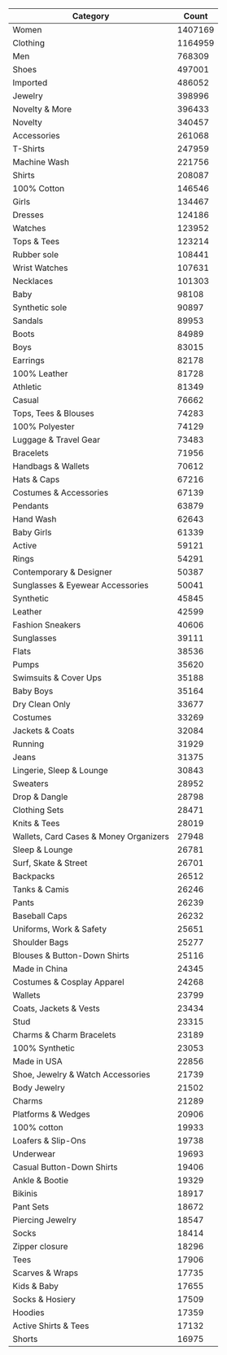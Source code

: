 | Category                               |  Count  |
|----------------------------------------|---------|
| Women                                  | 1407169 |
| Clothing                               | 1164959 |
| Men                                    | 768309  |
| Shoes                                  | 497001  |
| Imported                               | 486052  |
| Jewelry                                | 398996  |
| Novelty & More                         | 396433  |
| Novelty                                | 340457  |
| Accessories                            | 261068  |
| T-Shirts                               | 247959  |
| Machine Wash                           | 221756  |
| Shirts                                 | 208087  |
| 100% Cotton                            | 146546  |
| Girls                                  | 134467  |
| Dresses                                | 124186  |
| Watches                                | 123952  |
| Tops & Tees                            | 123214  |
| Rubber sole                            | 108441  |
| Wrist Watches                          | 107631  |
| Necklaces                              | 101303  |
| Baby                                   | 98108   |
| Synthetic sole                         | 90897   |
| Sandals                                | 89953   |
| Boots                                  | 84989   |
| Boys                                   | 83015   |
| Earrings                               | 82178   |
| 100% Leather                           | 81728   |
| Athletic                               | 81349   |
| Casual                                 | 76662   |
| Tops, Tees & Blouses                   | 74283   |
| 100% Polyester                         | 74129   |
| Luggage & Travel Gear                  | 73483   |
| Bracelets                              | 71956   |
| Handbags & Wallets                     | 70612   |
| Hats & Caps                            | 67216   |
| Costumes & Accessories                 | 67139   |
| Pendants                               | 63879   |
| Hand Wash                              | 62643   |
| Baby Girls                             | 61339   |
| Active                                 | 59121   |
| Rings                                  | 54291   |
| Contemporary & Designer                | 50387   |
| Sunglasses & Eyewear Accessories       | 50041   |
| Synthetic                              | 45845   |
| Leather                                | 42599   |
| Fashion Sneakers                       | 40606   |
| Sunglasses                             | 39111   |
| Flats                                  | 38536   |
| Pumps                                  | 35620   |
| Swimsuits & Cover Ups                  | 35188   |
| Baby Boys                              | 35164   |
| Dry Clean Only                         | 33677   |
| Costumes                               | 33269   |
| Jackets & Coats                        | 32084   |
| Running                                | 31929   |
| Jeans                                  | 31375   |
| Lingerie, Sleep & Lounge               | 30843   |
| Sweaters                               | 28952   |
| Drop & Dangle                          | 28798   |
| Clothing Sets                          | 28471   |
| Knits & Tees                           | 28019   |
| Wallets, Card Cases & Money Organizers | 27948   |
| Sleep & Lounge                         | 26781   |
| Surf, Skate & Street                   | 26701   |
| Backpacks                              | 26512   |
| Tanks & Camis                          | 26246   |
| Pants                                  | 26239   |
| Baseball Caps                          | 26232   |
| Uniforms, Work & Safety                | 25651   |
| Shoulder Bags                          | 25277   |
| Blouses & Button-Down Shirts           | 25116   |
| Made in China                          | 24345   |
| Costumes & Cosplay Apparel             | 24268   |
| Wallets                                | 23799   |
| Coats, Jackets & Vests                 | 23434   |
| Stud                                   | 23315   |
| Charms & Charm Bracelets               | 23189   |
| 100% Synthetic                         | 23053   |
| Made in USA                            | 22856   |
| Shoe, Jewelry & Watch Accessories      | 21739   |
| Body Jewelry                           | 21502   |
| Charms                                 | 21289   |
| Platforms & Wedges                     | 20906   |
| 100% cotton                            | 19933   |
| Loafers & Slip-Ons                     | 19738   |
| Underwear                              | 19693   |
| Casual Button-Down Shirts              | 19406   |
| Ankle & Bootie                         | 19329   |
| Bikinis                                | 18917   |
| Pant Sets                              | 18672   |
| Piercing Jewelry                       | 18547   |
| Socks                                  | 18414   |
| Zipper closure                         | 18296   |
| Tees                                   | 17906   |
| Scarves & Wraps                        | 17735   |
| Kids & Baby                            | 17655   |
| Socks & Hosiery                        | 17509   |
| Hoodies                                | 17359   |
| Active Shirts & Tees                   | 17132   |
| Shorts                                 | 16975   |
